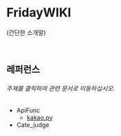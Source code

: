 # FridayWIKI  
(간단한 소개말)

<br />

## 레퍼런스
###### 주제를 클릭하여 관련 문서로 이동하십시오.
- ApiFunc
    + [kakao.py](https://github.com/CaChiJ/FridayWIKI/blob/master/Reference/ApiFunc/kakao.md)
- Cate_judge

